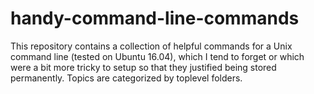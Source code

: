 # handy-command-line-commands

This repository contains a collection of helpful commands for a Unix command line (tested on Ubuntu 16.04), which I tend to forget or which were a bit more tricky to setup so that they justified being stored permanently. Topics are categorized by toplevel folders.
